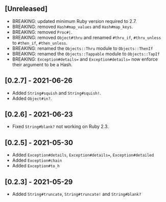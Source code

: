 ## [Unreleased]

- BREAKING: updated minimum Ruby version required to 2.7.
- BREAKING: removed `Hash#map_values` and `Hash#map_keys`.
- BREAKING: removed `Proc#|`.
- BREAKING: removed `Object#thru` and renamed `#thru_if`, `#thru_unless` to `#then_if`, `#then_unless`.
- BREAKING: renamed the `Objects::Thru` module to `Objects::ThenIf`
- BREAKING: renamed the `Objects::Tappable` module to `Objects::TapIf`
- BREAKING: `Exception#details=` and `Exception#details=` now enforce their argument to be a Hash.

## [0.2.7] - 2021-06-26

- Added `String#squish` and `String#squish!`.
- Added `Object#in?`.

## [0.2.6] - 2021-06-23

- Fixed `String#blank?` not working on Ruby 2.3.

## [0.2.5] - 2021-05-30

- Added `Exception#details`, `Exception#details=`, `Exception#detailed`
- Added `Exception#chain`
- Added `Exception#to_h`

## [0.2.3] - 2021-05-29

- Added `String#truncate`, `String#truncate!` and `String#blank?`
